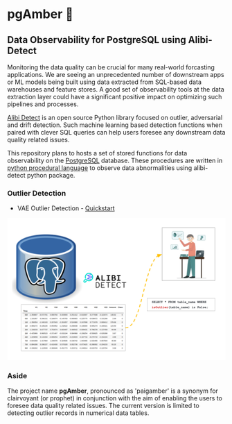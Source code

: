 # pgAmber :large_orange_diamond:

## Data Observability for PostgreSQL using Alibi-Detect

Monitoring the data quality can be crucial for many real-world forcasting applications. We are seeing an unprecedented number of downstream apps or ML models being built using data extracted from SQL-based data warehouses and feature stores. A good set of observability tools at the data extraction layer could have a significant positive impact on optimizing such pipelines and processes.

[Alibi Detect](https://docs.seldon.io/projects/alibi-detect/en/stable/index.html) is an open source Python library focused on outlier, adversarial and drift detection. Such machine learning based detection functions when paired with clever SQL queries can help users foresee any downstream data quality related issues.

This repository plans to hosts a set of stored functions for data observability on the [PostgreSQL](https://www.postgresql.org/) database. These procedures are written in [python procedural language](https://www.postgresql.org/docs/current/plpython.html) to observe data abnormalities using alibi-detect python package.

### Outlier Detection

- VAE Outlier Detection - [Quickstart](./procs/outlier-detection/vae/README.md)

![pgAmber](./Diagrams.png)

### Aside

The project name **pgAmber**, pronounced as 'paigamber' is a synonym for clairvoyant (or prophet) in conjunction with the aim of enabling the users to foresee data quality related issues. The current version is limited to detecting outlier records in numerical data tables.
